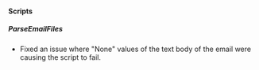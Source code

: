 #### Scripts
##### ParseEmailFiles
  - Fixed an issue where "None" values of the text body of the email were causing the script to fail.
